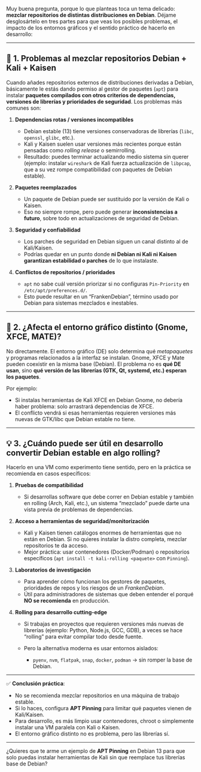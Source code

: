 Muy buena pregunta, porque lo que planteas toca un tema delicado: **mezclar repositorios de distintas distribuciones en Debian**. Déjame desglosártelo en tres partes para que veas los posibles problemas, el impacto de los entornos gráficos y el sentido práctico de hacerlo en desarrollo:

---

## 🚧 1. Problemas al mezclar repositorios Debian + Kali + Kaisen

Cuando añades repositorios externos de distribuciones derivadas a Debian, básicamente le estás dando permiso al gestor de paquetes (`apt`) para instalar **paquetes compilados con otros criterios de dependencias, versiones de librerías y prioridades de seguridad**.
Los problemas más comunes son:

1. **Dependencias rotas / versiones incompatibles**

   * Debian estable (13) tiene versiones conservadoras de librerías (`libc`, `openssl`, `glibc`, etc.).
   * Kali y Kaisen suelen usar versiones más recientes porque están pensadas como *rolling release* o semirrolling.
   * Resultado: puedes terminar actualizando medio sistema sin querer (ejemplo: instalar `wireshark` de Kali fuerza actualización de `libpcap`, que a su vez rompe compatibilidad con paquetes de Debian estable).

2. **Paquetes reemplazados**

   * Un paquete de Debian puede ser sustituido por la versión de Kali o Kaisen.
   * Eso no siempre rompe, pero puede generar **inconsistencias a futuro**, sobre todo en actualizaciones de seguridad de Debian.

3. **Seguridad y confiabilidad**

   * Los parches de seguridad en Debian siguen un canal distinto al de Kali/Kaisen.
   * Podrías quedar en un punto donde **ni Debian ni Kali ni Kaisen garantizan estabilidad o parches** de lo que instalaste.

4. **Conflictos de repositorios / prioridades**

   * `apt` no sabe cuál versión priorizar si no configuras `Pin-Priority` en `/etc/apt/preferences.d/`.
   * Esto puede resultar en un “FrankenDebian”, término usado por Debian para sistemas mezclados e inestables.

---

## 🎨 2. ¿Afecta el entorno gráfico distinto (Gnome, XFCE, MATE)?

No directamente.
El entorno gráfico (DE) solo determina qué *metapaquetes* y programas relacionados a la interfaz se instalan. Gnome, XFCE y Mate pueden coexistir en la misma base (Debian).
El problema no es **qué DE usan**, sino **qué versión de las librerías (GTK, Qt, systemd, etc.) esperan los paquetes**.

Por ejemplo:

* Si instalas herramientas de Kali XFCE en Debian Gnome, no debería haber problema: solo arrastrará dependencias de XFCE.
* El conflicto vendrá si esas herramientas requieren versiones más nuevas de GTK/libc que Debian estable no tiene.

---

## 💡 3. ¿Cuándo puede ser útil en desarrollo convertir Debian estable en algo rolling?

Hacerlo en una VM como experimento tiene sentido, pero en la práctica se recomienda en casos específicos:

1. **Pruebas de compatibilidad**

   * Si desarrollas software que debe correr en Debian estable y también en rolling (Arch, Kali, etc.), un sistema “mezclado” puede darte una vista previa de problemas de dependencias.

2. **Acceso a herramientas de seguridad/monitorización**

   * Kali y Kaisen tienen catálogos enormes de herramientas que no están en Debian. Si no quieres instalar la distro completa, mezclar repositorios te da acceso.
   * Mejor práctica: usar contenedores (Docker/Podman) o repositorios específicos (`apt install -t kali-rolling <paquete>` con `Pinning`).

3. **Laboratorios de investigación**

   * Para aprender cómo funcionan los gestores de paquetes, prioridades de repos y los riesgos de un *FrankenDebian*.
   * Útil para administradores de sistemas que deben entender el porqué **NO se recomienda** en producción.

4. **Rolling para desarrollo cutting-edge**

   * Si trabajas en proyectos que requieren versiones más nuevas de librerías (ejemplo: Python, Node.js, GCC, GDB), a veces se hace “rolling” para evitar compilar todo desde fuente.
   * Pero la alternativa moderna es usar entornos aislados:

     * `pyenv`, `nvm`, `flatpak`, `snap`, `docker`, `podman` → sin romper la base de Debian.

---

✅ **Conclusión práctica**:

* No se recomienda mezclar repositorios en una máquina de trabajo estable.
* Si lo haces, configura **APT Pinning** para limitar qué paquetes vienen de Kali/Kaisen.
* Para desarrollo, es más limpio usar contenedores, chroot o simplemente instalar una VM paralela con Kali o Kaisen.
* El entorno gráfico distinto no es problema, pero las librerías sí.

---

¿Quieres que te arme un ejemplo de **APT Pinning** en Debian 13 para que solo puedas instalar herramientas de Kali sin que reemplace tus librerías base de Debian?

